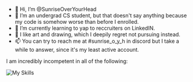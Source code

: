 - 👋 Hi, I’m @SunriseOverYourHead
- 👀 I’m an undergrad CS student, but that doesn't say anything because my code is somehow worse than before I enrolled.
- 🌱 I’m currently learning to yap to reccruiters on LinkedIN.
- 💞️ I like art and drawing, which I deepily regret not pursuing instead.
- 📫 You can try to reach me at #sunrise_o_y_h in discord but I take a while to answer, since it's my least active account.

I am incredibly incompetent in all of the following:

![My Skills](https://skillicons.dev/icons?i=c,cs,cpp,java,html,css,js,swift,arduino,postgres)

<!---
SunriseOverYourHead/SunriseOverYourHead is a ✨ special ✨ repository because its `README.md` (this file) appears on your GitHub profile.
You can click the Preview link to take a look at your changes.
--->

